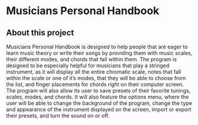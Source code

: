 # Musicians Personal Handbook

## About this project
Musicians Personal Handbook is designed to help people that are eager to learn music theory or write their songs
by providing them with music scales, their different modes, and chords that fall within them. The
program is designed to be especially helpful for musicians that play a stringed instrument, as it
will display all the entire chromatic scale, notes that fall within the scale or one of it’s modes,
that they will be able to choose from the list, and finger placements for chords right on their
computer screen. The program will also allow its user to save presets of their favorite tunings,
scales, modes, and chords. It will also feature the options menu, where the user will be able to
change the background of the program, change the type and appearance of the instrument
displayed on the screen, import or export their presets, and turn the sound on or off.